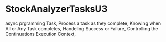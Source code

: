 # StockAnalyzerTasksU3
async prgramming Task<t>,
Process a task as they complete,
Knowing when All or Any Task completes,
Handeling Success or Failure,
Controlling the Continuations Execution Context,
